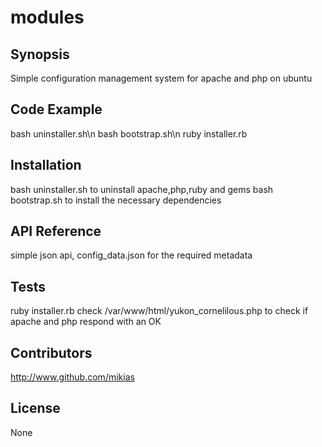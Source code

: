 # modules
## Synopsis

Simple configuration management system for apache and php on ubuntu

## Code Example
bash uninstaller.sh\n
bash bootstrap.sh\n
ruby installer.rb
## Installation

bash uninstaller.sh to uninstall apache,php,ruby and gems
bash bootstrap.sh to install the necessary dependencies 
## API Reference
simple json api, config_data.json for the required metadata

## Tests
ruby installer.rb
check /var/www/html/yukon_cornelilous.php to check if apache and php respond with an OK

## Contributors
http://www.github.com/mikias
## License
None
